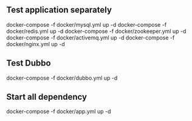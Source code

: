 ## Test application separately

docker-compose -f docker/mysql.yml up -d
docker-compose -f docker/redis.yml up -d
docker-compose -f docker/zookeeper.yml up -d
docker-compose -f docker/activemq.yml up -d
docker-compose -f docker/nginx.yml up -d

## Test Dubbo

docker-compose -f docker/dubbo.yml up -d

## Start all dependency

docker-compose -f docker/app.yml up -d